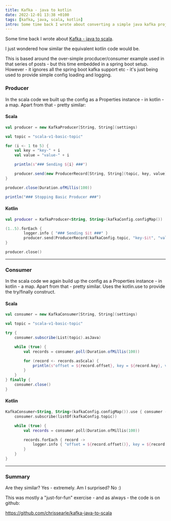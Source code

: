 ```yaml
---
title: Kafka - java to kotlin
date: 2022-12-01 13:38 +0100
tags: [kafka, java, scala, kotlin]
intro: Some time back I wrote about converting a simple java kafka project to scala. This is a just for fun look at how similar the kotlin code is.
---
```


Some time back I wrote about [Kafka - java to scala](/series/Kafka%20-%20java%20to%20scala/).

I just wondered how similar the equivalent kotlin code would be.

This is based around the over-simple procducer/consumer example used in that series of posts - but this time embedded in a spring boot setup. However - it ignores all the spring boot kafka support etc - it's just being used to provide simple config loading and logging.

### Producer

In the scala code we built up the config as a Properties instance - in kotlin - a map. Apart from that - pretty similar:

#### Scala

```scala
val producer = new KafkaProducer[String, String](settings)

val topic = "scala-v1-basic-topic"

for (i <- 1 to 5) {
    val key = "key-" + i
    val value = "value-" + i

    println(s"### Sending ${i} ###")

    producer.send(new ProducerRecord[String, String](topic, key, value))
}

producer.close(Duration.ofMillis(100))

println("### Stopping Basic Producer ###")
```

#### Kotlin

```kotlin
val producer = KafkaProducer<String, String>(kafkaConfig.configMap())

(1..5).forEach {
        logger.info { "### Sending $it ###" }
        producer.send(ProducerRecord(kafkaConfig.topic, "key-$it", "value-$it"))
}

producer.close()
```

---

### Consumer

In the scala code we again build up the config as a Properties instance - in kotlin - a map. Apart from that - pretty similar. Uses the kotlin.use to provide the try/finally construct.

#### Scala

```scala
val consumer = new KafkaConsumer[String, String](settings)

val topic = "scala-v1-basic-topic"

try {
    consumer.subscribe(List(topic).asJava)

    while (true) {
        val records = consumer.poll(Duration.ofMillis(100))

        for (record <- records.asScala) {
            println(s"offset = ${record.offset}, key = ${record.key}, value = ${record.value}")
        }
    }
} finally {
    consumer.close()
}
```

#### Kotlin

```kotlin
KafkaConsumer<String, String>(kafkaConfig.configMap()).use { consumer ->
    consumer.subscribe(listOf(kafkaConfig.topic))

    while (true) {
        val records = consumer.poll(Duration.ofMillis(100))

        records.forEach { record ->
            logger.info { "offset = ${record.offset()}, key = ${record.key()}, value = ${record.value()}" }
        }
    }
}
```

---

### Summary

Are they similar? Yes - extremely. Am I surprised? No :)

This was mostly a "just-for-fun" exercise - and as always - the code is on github:

https://github.com/chrissearle/kafka-java-to-scala
